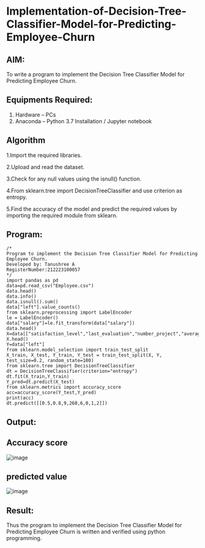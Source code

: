 # Implementation-of-Decision-Tree-Classifier-Model-for-Predicting-Employee-Churn

## AIM:
To write a program to implement the Decision Tree Classifier Model for Predicting Employee Churn.

## Equipments Required:
1. Hardware – PCs
2. Anaconda – Python 3.7 Installation / Jupyter notebook

## Algorithm
1.Import the required libraries.

2.Upload and read the dataset.

3.Check for any null values using the isnull() function.

4.From sklearn.tree import DecisionTreeClassifier and use criterion as entropy.

5.Find the accuracy of the model and predict the required values by importing the required module from sklearn. 


## Program:
```
/*
Program to implement the Decision Tree Classifier Model for Predicting Employee Churn.
Developed by: Tanushree A
RegisterNumber:212223100057  
*/
import pandas as pd
data=pd.read_csv("Employee.csv")
data.head()
data.info()
data.isnull().sum()
data["left"].value_counts()
from sklearn.preprocessing import LabelEncoder
le = LabelEncoder()
data["salary"]=le.fit_transform(data["salary"])
data.head()
X=data[["satisfaction_level","last_evaluation","number_project","average_montly_hours","time_spend_company","Work_accident","promotion_last_5years","salary"]]
X.head()
Y=data["left"]
from sklearn.model_selection import train_test_split
X_train, X_test, Y_train, Y_test = train_test_split(X, Y, test_size=0.2, random_state=100)
from sklearn.tree import DecisionTreeClassifier
dt = DecisionTreeClassifier(criterion="entropy")
dt.fit(X_train,Y_train)
Y_pred=dt.predict(X_test)
from sklearn.metrics import accuracy_score
acc=accuracy_score(Y_test,Y_pred)
print(acc)
dt.predict([[0.5,0.8,9,260,6,0,1,2]])
```

## Output:
## Accuracy score
![image](https://github.com/user-attachments/assets/6e566360-4215-44b9-8447-7bc70e589ddc)

## predicted value
![image](https://github.com/user-attachments/assets/d97e4c84-771b-49df-ae2c-485dad4d04fd)



## Result:
Thus the program to implement the  Decision Tree Classifier Model for Predicting Employee Churn is written and verified using python programming.

